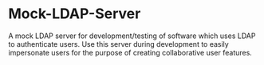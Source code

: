 # Mock-LDAP-Server

A mock LDAP server for development/testing of software which uses LDAP to authenticate users.
Use this server during development to easily impersonate users for the purpose of creating collaborative user features.